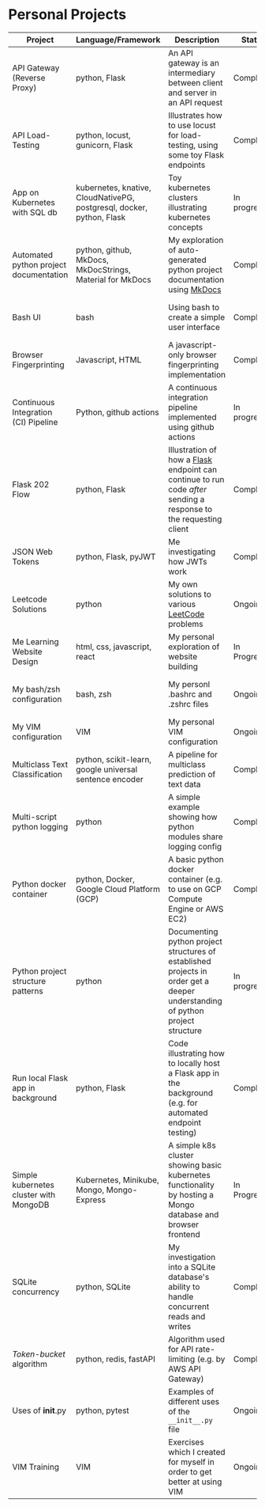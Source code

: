 # Personal Projects

| Project                        | Language/Framework     | Description                                  | Status    |Link
|--------------------------------|------------------------|----------------------------------------------|-----------|-------------
| API Gateway (Reverse Proxy)    | python, Flask          | An API gateway is an intermediary between client and server in an API request | Completed | https://github.com/J-sephB-lt-n/api-gateway-reverse-proxy-python-flask
| API Load-Testing               | python, locust, gunicorn, Flask | Illustrates how to use locust for load-testing, using some toy Flask endpoints | Completed | https://github.com/J-sephB-lt-n/api-load-testing
| App on Kubernetes with SQL db  | kubernetes, knative, CloudNativePG, postgresql, docker, python, Flask | Toy kubernetes clusters illustrating kubernetes concepts | In progress | https://github.com/J-sephB-lt-n/k8s-autoscaling-api-microservice-with-db 
| Automated python project documentation | python, github, MkDocs, MkDocStrings, Material for MkDocs | My exploration of auto-generated python project documentation using [MkDocs](https://github.com/mkdocs/mkdocs/) | Completed | https://github.com/J-sephB-lt-n/python-auto-documentation-with-mkdocstrings
| Bash UI                        | bash                   | Using bash to create a simple user interface | Completed | https://github.com/J-sephB-lt-n/shellscript-user-interaction-example
| Browser Fingerprinting         | Javascript, HTML       | A javascript-only browser fingerprinting implementation | Completed | https://github.com/J-sephB-lt-n/in-browser-device-fingerprint/
| Continuous Integration (CI) Pipeline | Python, github actions | A continuous integration pipeline implemented using github actions | In progress | https://github.com/J-sephB-lt-n/python-github-ci-pipeline   
| Flask 202 Flow                 | python, Flask          | Illustration of how a [Flask](https://github.com/pallets/flask) endpoint can continue to run code *after* sending a response to the requesting client | Completed | https://github.com/J-sephB-lt-n/flask-202-flow
| JSON Web Tokens                | python, Flask, pyJWT   | Me investigating how JWTs work               | Completed | https://github.com/J-sephB-lt-n/jwt-checkout 
| Leetcode Solutions             | python                 | My own solutions to various [LeetCode](https://leetcode.com) problems | Ongoing | https://github.com/J-sephB-lt-n/leetcode-solutions
| Me Learning Website Design     | html, css, javascript, react | My personal exploration of website building | In Progress | https://github.com/J-sephB-lt-n/me-learning-website-design 
| My bash/zsh configuration      | bash, zsh              | My personl .bashrc and .zshrc files | Ongoing | https://github.com/J-sephB-lt-n/my-personal-bashrc-zshrc
| My VIM configuration           | VIM                    | My personal VIM configuration                     | Ongoing     | https://github.com/J-sephB-lt-n/my-vim-config
| Multiclass Text Classification | python, scikit-learn, google universal sentence encoder | A pipeline for multiclass prediction of text data | Completed | https://github.com/J-sephB-lt-n/sklearn-text-classifier-pipeline 
| Multi-script python logging    | python                 | A simple example showing how python modules share logging config | Completed | https://github.com/J-sephB-lt-n/multi-script-python-logging
| Python docker container        | python, Docker, Google Cloud Platform (GCP) | A basic python docker container (e.g. to use on GCP Compute Engine or AWS EC2) | Completed | https://github.com/J-sephB-lt-n/python-docker-container
| Python project structure patterns | python | Documenting python project structures of established projects in order get a deeper understanding of python project structure | In progress | https://github.com/J-sephB-lt-n/python-project-layout-patterns
| Run local Flask app in background| python, Flask        | Code illustrating how to locally host a Flask app in the background (e.g. for automated endpoint testing) | Completed | https://github.com/J-sephB-lt-n/run-local-flask-app-in-background 
| Simple kubernetes cluster with MongoDB | Kubernetes, Minikube, Mongo, Mongo-Express | A simple k8s cluster showing basic kubernetes functionality by hosting a Mongo database and browser frontend | In Progress | https://github.com/J-sephB-lt-n/mongodb-with-admin-gui-in-k8s 
| SQLite concurrency             | python, SQLite         | My investigation into a SQLite database's ability to handle concurrent reads and writes | Completed | https://github.com/J-sephB-lt-n/sqlite-concurrent-writes-investigation
| *Token-bucket* algorithm       | python, redis, fastAPI | Algorithm used for API rate-limiting (e.g. by AWS API Gateway) | Completed |https://github.com/J-sephB-lt-n/rate-limiter-token-bucket-algorithm
| Uses of __init__.py            | python, pytest         | Examples of different uses of the ```__init__.py``` file | Ongoing | https://github.com/J-sephB-lt-n/uses-of-__init__.py
| VIM Training                   | VIM                    | Exercises which I created for myself in order to get better at using VIM | Ongoing | https://github.com/J-sephB-lt-n/vim-training/tree/main

